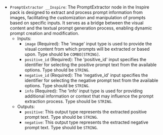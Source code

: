 - `PromptExtractor __Inspire`: The PromptExtractor node in the Inspire pack is designed to extract and process prompt information from images, facilitating the customization and manipulation of prompts based on specific inputs. It serves as a bridge between the visual content and the textual prompt generation process, enabling dynamic prompt creation and modification.
    - Inputs:
        - `image` (Required): The 'image' input type is used to provide the visual content from which prompts will be extracted or based upon. Type should be `COMBO[STRING]`.
        - `positive_id` (Required): The 'positive_id' input specifies the identifier for selecting the positive prompt text from the available options. Type should be `STRING`.
        - `negative_id` (Required): The 'negative_id' input specifies the identifier for selecting the negative prompt text from the available options. Type should be `STRING`.
        - `info` (Required): The 'info' input type is used for providing additional information or context that may influence the prompt extraction process. Type should be `STRING`.
    - Outputs:
        - `positive`: This output type represents the extracted positive prompt text. Type should be `STRING`.
        - `negative`: This output type represents the extracted negative prompt text. Type should be `STRING`.
